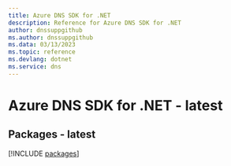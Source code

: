 ```yaml
---
title: Azure DNS SDK for .NET
description: Reference for Azure DNS SDK for .NET
author: dnssuppgithub
ms.author: dnssuppgithub
ms.data: 03/13/2023
ms.topic: reference
ms.devlang: dotnet
ms.service: dns
---
```

# Azure DNS SDK for .NET - latest
## Packages - latest
[!INCLUDE [packages](dns-index.md)]